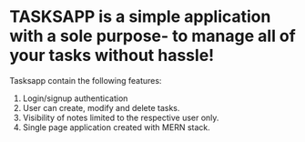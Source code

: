 # TASKSAPP is a simple application with a sole purpose- to manage all of your tasks without hassle!
Tasksapp contain the following features:
1) Login/signup authentication
2) User can create, modify and delete tasks.
3) Visibility of notes limited to the respective user only.
4) Single page application created with MERN stack.
